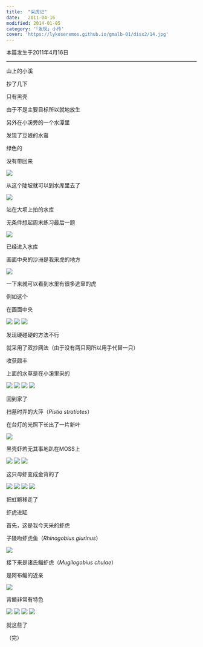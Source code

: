 ```yaml
---
title:  "采虎记"
date:   2011-04-16
modified: 2014-01-05
category: '｢发现｣ 小传'
cover: 'https://lykoseremos.github.io/gmalb-01/disx2/14.jpg'
---
```


本篇发生于2011年4月16日

---

山上的小溪

抄了几下

只有黑壳

由于不是主要目标所以就地放生

另外在小溪旁的一个水潭里

发现了豆娘的水虿

绿色的

没有带回来

<img class='disc' src='https://lykoseremos.github.io/gmalb-01/disx2/11.jpg'>

从这个陡坡就可以到水库里去了

<img class='disc' src='https://lykoseremos.github.io/gmalb-01/disx2/12.jpg'>

站在大坝上拍的水库

无条件想起周末练习最后一题

<img class='disc' src='https://lykoseremos.github.io/gmalb-01/disx2/13.jpg'>

已经进入水库

画面中央的沙洲是我采虎的地方

<img class='disc' src='https://lykoseremos.github.io/gmalb-01/disx2/14.jpg'>

一下来就可以看到水里有很多逃窜的虎

例如这个

在画面中央

<img class='disc' src='https://lykoseremos.github.io/gmalb-01/disx2/15.jpg'>

<img class='disc' src='https://lykoseremos.github.io/gmalb-01/disx2/16.jpg'>

<img class='disc' src='https://lykoseremos.github.io/gmalb-01/disx2/17.jpg'>

发现硬碰硬的方法不行

就采用了双抄网法（由于没有两只网所以用手代替一只）

收获颇丰

上面的水草是在小溪里采的

<img class='disc' src='https://lykoseremos.github.io/gmalb-01/disx2/18.jpg'>

<img class='disc' src='https://lykoseremos.github.io/gmalb-01/disx2/19.jpg'>

<img class='disc' src='https://lykoseremos.github.io/gmalb-01/disx2/20.jpg'>

<img class='disc' src='https://lykoseremos.github.io/gmalb-01/disx2/21.jpg'>

回到家了

扫墓时弄的大萍（<i>Pistia stratiotes</i>）

在台灯的光照下长出了一片新叶

<img class='disc' src='https://lykoseremos.github.io/gmalb-01/disx2/22.jpg'>

黑壳虾若无其事地趴在MOSS上

<img class='disc' src='https://lykoseremos.github.io/gmalb-01/disx2/23.jpg'>

<img class='disc' src='https://lykoseremos.github.io/gmalb-01/disx2/24.jpg'>

<img class='disc' src='https://lykoseremos.github.io/gmalb-01/disx2/25.jpg'>

这只母虾变成金背的了

<img class='disc' src='https://lykoseremos.github.io/gmalb-01/disx2/26.jpg'>

<img class='disc' src='https://lykoseremos.github.io/gmalb-01/disx2/27.jpg'>

<img class='disc' src='https://lykoseremos.github.io/gmalb-01/disx2/28.jpg'>

<img class='disc' src='https://lykoseremos.github.io/gmalb-01/disx2/29.jpg'>

把虹鳉移走了

虾虎进缸

首先，这是我今天采的虾虎

子陵吻虾虎鱼（<i>Rhinogobius giurinus</i>）

<img class='disc' src='https://lykoseremos.github.io/gmalb-01/disx2/30.jpg'>

接下来是诸氏鲻虾虎（<i>Mugilogobius chulae</i>）

是阿布鲻的近亲

<img class='disc' src='https://lykoseremos.github.io/gmalb-01/disx2/31.jpg'>

背鳍非常有特色

<img class='disc' src='https://lykoseremos.github.io/gmalb-01/disx2/32.jpg'>

<img class='disc' src='https://lykoseremos.github.io/gmalb-01/disx2/33.jpg'>

<img class='disc' src='https://lykoseremos.github.io/gmalb-01/disx2/34.jpg'>

<img class='disc' src='https://lykoseremos.github.io/gmalb-01/disx2/35.jpg'>

就这些了

（完）

